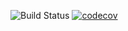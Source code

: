 ![Build Status](https://github.com/Palatino/MembersAPI/actions/workflows/master_membersapiapp.yml/badge.svg)
[![codecov](https://codecov.io/gh/Palatino/MembersAPI/graph/badge.svg?token=QHK8TOE0BS)](https://codecov.io/gh/Palatino/MembersAPI)

